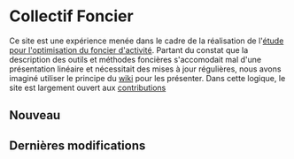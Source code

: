 # Collectif Foncier
Ce site est une expérience menée dans le cadre de la réalisation de l'[étude pour l'optimisation du foncier d'activité][etude_optimisation_foncier_activite]. Partant du constat que la description des outils et méthodes foncières s'accomodait mal d'une présentation linéaire et nécessitait des mises à jour régulières, nous avons imaginé utiliser le principe du [wiki][wiki] pour les présenter. Dans cette logique, le site est largement ouvert aux [contributions](contributing.md)

## Nouveau

## Dernières modifications

[etude_optimisation_foncier_activite]: ./references/etudes/etude_optimisation_foncier_activite.md
[wiki]: https://fr.wikipedia.org/wiki/Wiki

